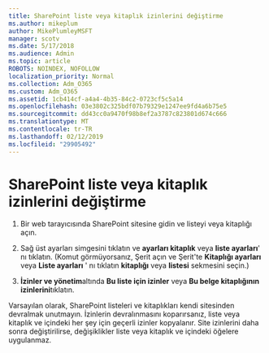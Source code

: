 ```yaml
---
title: SharePoint liste veya kitaplık izinlerini değiştirme
ms.author: mikeplum
author: MikePlumleyMSFT
manager: scotv
ms.date: 5/17/2018
ms.audience: Admin
ms.topic: article
ROBOTS: NOINDEX, NOFOLLOW
localization_priority: Normal
ms.collection: Adm_O365
ms.custom: Adm_O365
ms.assetid: 1cb414cf-a4a4-4b35-84c2-0723cf5c5a14
ms.openlocfilehash: 03e3802c325bdf07b79329e1247ee9fd4a6b75e5
ms.sourcegitcommit: dd43cc0a9470f98b8ef2a3787c823801d674c666
ms.translationtype: MT
ms.contentlocale: tr-TR
ms.lasthandoff: 02/12/2019
ms.locfileid: "29905492"
---
```

# <a name="change-permissions-for-a-sharepoint-list-or-library"></a>SharePoint liste veya kitaplık izinlerini değiştirme

1. Bir web tarayıcısında SharePoint sitesine gidin ve listeyi veya kitaplığı açın.
    
2. Sağ üst ayarları simgesini tıklatın ve **ayarları kitaplık** veya **liste ayarları**' nı tıklatın. (Komut görmüyorsanız, Şerit açın ve Şerit'te **Kitaplığı ayarları** veya **Liste ayarları** ' nı tıklatın **kitaplığı** veya **listesi** sekmesini seçin.) 
    
3. **İzinler ve yönetim**altında **Bu liste için izinler** veya **Bu belge kitaplığının izinlerini**tıklatın.
    
Varsayılan olarak, SharePoint listeleri ve kitaplıkları kendi sitesinden devralmak unutmayın. İzinlerin devralınmasını koparırsanız, liste veya kitaplık ve içindeki her şey için geçerli izinler kopyalanır. Site izinlerini daha sonra değiştirilirse, değişiklikler liste veya kitaplık ve içindeki öğelere uygulanmaz.
  

